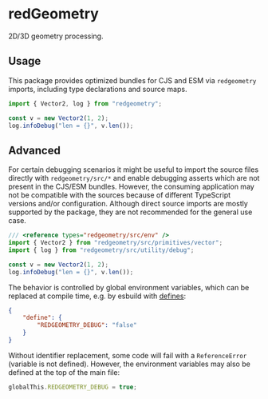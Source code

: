 # redGeometry

2D/3D geometry processing.

## Usage

This package provides optimized bundles for CJS and ESM via `redgeometry` imports, including type declarations and source maps.

```typescript
import { Vector2, log } from "redgeometry";

const v = new Vector2(1, 2);
log.infoDebug("len = {}", v.len());
```

## Advanced

For certain debugging scenarios it might be useful to import the source files directly with `redgeometry/src/*` and enable debugging asserts which are not present in the CJS/ESM bundles. However, the consuming application may not be compatible with the sources because of different TypeScript versions and/or configuration. Although direct source imports are mostly supported by the package, they are not recommended for the general use case.

```typescript
/// <reference types="redgeometry/src/env" />
import { Vector2 } from "redgeometry/src/primitives/vector";
import { log } from "redgeometry/src/utility/debug";

const v = new Vector2(1, 2);
log.infoDebug("len = {}", v.len());
```

The behavior is controlled by global environment variables, which can be replaced at compile time, e.g. by esbuild with [defines](https://esbuild.github.io/api/#define):

```json
{
    "define": {
        "REDGEOMETRY_DEBUG": "false"
    }
}
```

Without identifier replacement, some code will fail with a `ReferenceError` (variable is not defined). However, the environment variables may also be defined at the top of the main file:

```typescript
globalThis.REDGEOMETRY_DEBUG = true;
```

